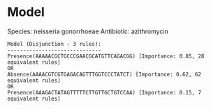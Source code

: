 
# Model

Species: neisseria gonorrhoeae
Antibiotic: azithromycin

```
Model (Disjunction - 3 rules):
------------------------------
Presence(AAAAACGCTGCCCGAACGCATGTTCAGACGG) [Importance: 0.85, 28 equivalent rules]
OR
Absence(AAAACGTCGTGAGACAGTTTGGTCCCTATCT) [Importance: 0.62, 62 equivalent rules]
OR
Presence(AAAGACTATAGTTTTTCTTGTTGCTGTCCAA) [Importance: 0.15, 7 equivalent rules]

```

